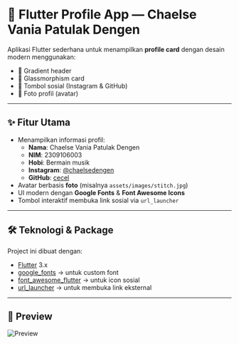 # 📱 Flutter Profile App — Chaelse Vania Patulak Dengen

Aplikasi Flutter sederhana untuk menampilkan **profile card** dengan desain modern menggunakan:
- 🎨 Gradient header
- 🔲 Glassmorphism card
- 🔗 Tombol sosial (Instagram & GitHub)
- 👤 Foto profil (avatar)

---

## ✨ Fitur Utama
- Menampilkan informasi profil:
  - **Nama**: Chaelse Vania Patulak Dengen  
  - **NIM**: 2309106003  
  - **Hobi**: Bermain musik  
  - **Instagram**: [@chaelsedengen](https://instagram.com/chaelsedengen)  
  - **GitHub**: [cecel](https://github.com/cecel)  
- Avatar berbasis **foto** (misalnya `assets/images/stitch.jpg`)
- UI modern dengan **Google Fonts** & **Font Awesome Icons**
- Tombol interaktif membuka link sosial via `url_launcher`

---

## 🛠️ Teknologi & Package
Project ini dibuat dengan:
- [Flutter](https://flutter.dev/) 3.x
- [google_fonts](https://pub.dev/packages/google_fonts) → untuk custom font
- [font_awesome_flutter](https://pub.dev/packages/font_awesome_flutter) → untuk icon sosial
- [url_launcher](https://pub.dev/packages/url_launcher) → untuk membuka link eksternal

---
## 📸 Preview

![Preview]("assets/images/preview.png")

